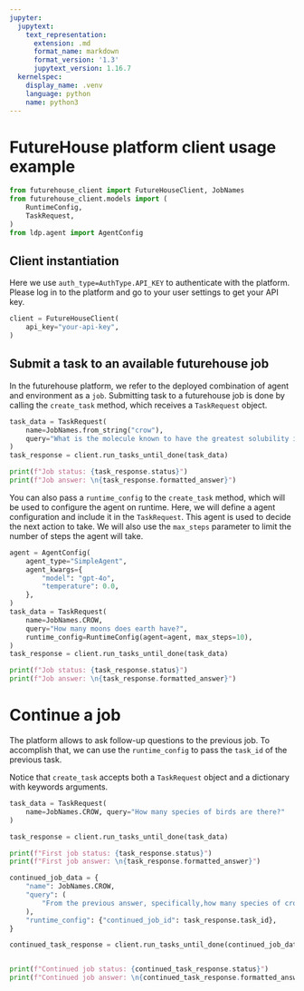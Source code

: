 ```yaml
---
jupyter:
  jupytext:
    text_representation:
      extension: .md
      format_name: markdown
      format_version: '1.3'
      jupytext_version: 1.16.7
  kernelspec:
    display_name: .venv
    language: python
    name: python3
---
```


# FutureHouse platform client usage example

```python
from futurehouse_client import FutureHouseClient, JobNames
from futurehouse_client.models import (
    RuntimeConfig,
    TaskRequest,
)
from ldp.agent import AgentConfig
```

## Client instantiation

Here we use `auth_type=AuthType.API_KEY` to authenticate with the platform.
Please log in to the platform and go to your user settings to get your API key.

```python
client = FutureHouseClient(
    api_key="your-api-key",
)
```

## Submit a task to an available futurehouse job


In the futurehouse platform, we refer to the deployed combination of agent and environment as a `job`.
Submitting task to a futurehouse job is done by calling the `create_task` method, which receives a `TaskRequest` object.

```python
task_data = TaskRequest(
    name=JobNames.from_string("crow"),
    query="What is the molecule known to have the greatest solubility in water?",
)
task_response = client.run_tasks_until_done(task_data)

print(f"Job status: {task_response.status}")
print(f"Job answer: \n{task_response.formatted_answer}")
```

You can also pass a `runtime_config` to the `create_task` method, which will be used to configure the agent on runtime.
Here, we will define a agent configuration and include it in the `TaskRequest`. This agent is used to decide the next action to take.
We will also use the `max_steps` parameter to limit the number of steps the agent will take.

```python
agent = AgentConfig(
    agent_type="SimpleAgent",
    agent_kwargs={
        "model": "gpt-4o",
        "temperature": 0.0,
    },
)
task_data = TaskRequest(
    name=JobNames.CROW,
    query="How many moons does earth have?",
    runtime_config=RuntimeConfig(agent=agent, max_steps=10),
)
task_response = client.run_tasks_until_done(task_data)

print(f"Job status: {task_response.status}")
print(f"Job answer: \n{task_response.formatted_answer}")
```

# Continue a job

The platform allows to ask follow-up questions to the previous job.
To accomplish that, we can use the `runtime_config` to pass the `task_id` of the previous task.

Notice that `create_task` accepts both a `TaskRequest` object and a dictionary with keywords arguments.

```python
task_data = TaskRequest(
    name=JobNames.CROW, query="How many species of birds are there?"
)

task_response = client.run_tasks_until_done(task_data)

print(f"First job status: {task_response.status}")
print(f"First job answer: \n{task_response.formatted_answer}")
```

```python
continued_job_data = {
    "name": JobNames.CROW,
    "query": (
        "From the previous answer, specifically,how many species of crows are there?"
    ),
    "runtime_config": {"continued_job_id": task_response.task_id},
}

continued_task_response = client.run_tasks_until_done(continued_job_data)


print(f"Continued job status: {continued_task_response.status}")
print(f"Continued job answer: \n{continued_task_response.formatted_answer}")
```
